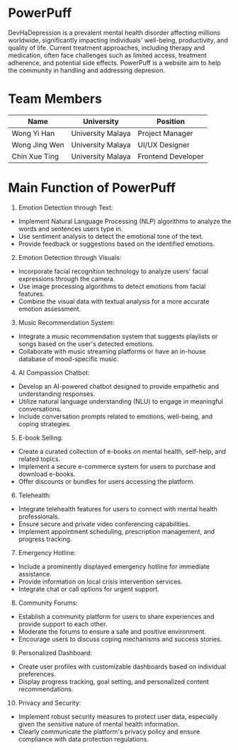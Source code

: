 # PowerPuff
DevHaDepression is a prevalent mental health disorder affecting millions worldwide, significantly impacting individuals' well-being, productivity, and quality of life. Current treatment approaches, including therapy and medication, often face challenges such as limited access, treatment adherence, and potential side effects. 
PowerPuff is a website aim to help the community in handling and addressing depresion.
# Team Members

| Name            | University         |Position               |
| --------------- | -------------------|---------------------- |
| Wong Yi Han     | University Malaya  | Project Manager       |
| Wong Jing Wen   | University Malaya  | UI/UX Designer        |
| Chin Xue Ting   | University Malaya  | Frontend Developer    |

# Main Function of PowerPuff
1. Emotion Detection through Text:
- Implement Natural Language Processing (NLP) algorithms to analyze the words and sentences users type in.
- Use sentiment analysis to detect the emotional tone of the text.
- Provide feedback or suggestions based on the identified emotions.

2. Emotion Detection through Visuals:
- Incorporate facial recognition technology to analyze users' facial expressions through the camera.
- Use image processing algorithms to detect emotions from facial features.
- Combine the visual data with textual analysis for a more accurate emotion assessment.

3. Music Recommendation System:
- Integrate a music recommendation system that suggests playlists or songs based on the user's detected emotions.
- Collaborate with music streaming platforms or have an in-house database of mood-specific music.

4. AI Compassion Chatbot:
- Develop an AI-powered chatbot designed to provide empathetic and understanding responses.
- Utilize natural language understanding (NLU) to engage in meaningful conversations.
- Include conversation prompts related to emotions, well-being, and coping strategies.

5. E-book Selling:
- Create a curated collection of e-books on mental health, self-help, and related topics.
- Implement a secure e-commerce system for users to purchase and download e-books.
- Offer discounts or bundles for users accessing the platform.

6. Telehealth:
- Integrate telehealth features for users to connect with mental health professionals.
- Ensure secure and private video conferencing capabilities.
- Implement appointment scheduling, prescription management, and progress tracking.

7. Emergency Hotline:
- Include a prominently displayed emergency hotline for immediate assistance.
- Provide information on local crisis intervention services.
- Integrate chat or call options for urgent support.

8. Community Forums:
- Establish a community platform for users to share experiences and provide support to each other.
- Moderate the forums to ensure a safe and positive environment.
- Encourage users to discuss coping mechanisms and success stories.

9. Personalized Dashboard:
- Create user profiles with customizable dashboards based on individual preferences.
- Display progress tracking, goal setting, and personalized content recommendations.

10. Privacy and Security:
- Implement robust security measures to protect user data, especially given the sensitive nature of mental health information.
- Clearly communicate the platform's privacy policy and ensure compliance with data protection regulations.
